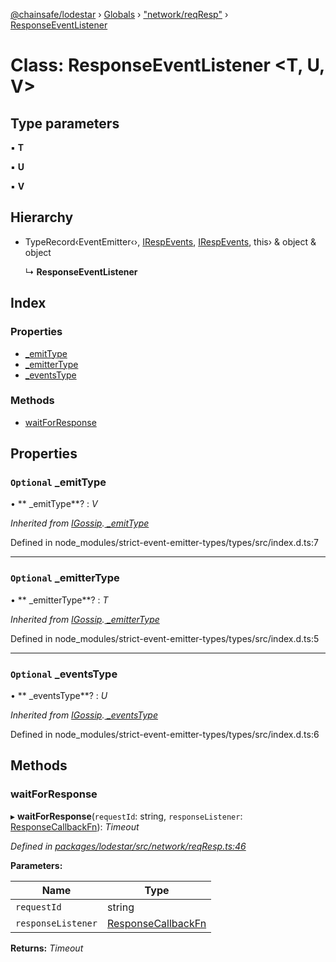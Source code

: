 [@chainsafe/lodestar](../README.md) › [Globals](../globals.md) › ["network/reqResp"](../modules/_network_reqresp_.md) › [ResponseEventListener](_network_reqresp_.responseeventlistener.md)

# Class: ResponseEventListener <**T, U, V**>

## Type parameters

▪ **T**

▪ **U**

▪ **V**

## Hierarchy

* TypeRecord‹EventEmitter‹›, [IRespEvents](../interfaces/_network_interface_.irespevents.md), [IRespEvents](../interfaces/_network_interface_.irespevents.md), this› & object & object

  ↳ **ResponseEventListener**

## Index

### Properties

* [ _emitType](_network_reqresp_.responseeventlistener.md#optional--_emittype)
* [ _emitterType](_network_reqresp_.responseeventlistener.md#optional--_emittertype)
* [ _eventsType](_network_reqresp_.responseeventlistener.md#optional--_eventstype)

### Methods

* [waitForResponse](_network_reqresp_.responseeventlistener.md#waitforresponse)

## Properties

### `Optional`  _emitType

• ** _emitType**? : *V*

*Inherited from [IGossip](../interfaces/_network_gossip_interface_.igossip.md).[ _emitType](../interfaces/_network_gossip_interface_.igossip.md#optional--_emittype)*

Defined in node_modules/strict-event-emitter-types/types/src/index.d.ts:7

___

### `Optional`  _emitterType

• ** _emitterType**? : *T*

*Inherited from [IGossip](../interfaces/_network_gossip_interface_.igossip.md).[ _emitterType](../interfaces/_network_gossip_interface_.igossip.md#optional--_emittertype)*

Defined in node_modules/strict-event-emitter-types/types/src/index.d.ts:5

___

### `Optional`  _eventsType

• ** _eventsType**? : *U*

*Inherited from [IGossip](../interfaces/_network_gossip_interface_.igossip.md).[ _eventsType](../interfaces/_network_gossip_interface_.igossip.md#optional--_eventstype)*

Defined in node_modules/strict-event-emitter-types/types/src/index.d.ts:6

## Methods

###  waitForResponse

▸ **waitForResponse**(`requestId`: string, `responseListener`: [ResponseCallbackFn](../modules/_network_interface_.md#responsecallbackfn)): *Timeout*

*Defined in [packages/lodestar/src/network/reqResp.ts:46](https://github.com/ChainSafe/lodestar/blob/b8a1302c0/packages/lodestar/src/network/reqResp.ts#L46)*

**Parameters:**

Name | Type |
------ | ------ |
`requestId` | string |
`responseListener` | [ResponseCallbackFn](../modules/_network_interface_.md#responsecallbackfn) |

**Returns:** *Timeout*
